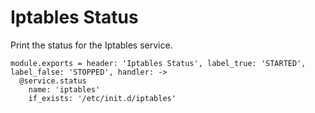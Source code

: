 
# Iptables Status

Print the status for the Iptables service.

    module.exports = header: 'Iptables Status', label_true: 'STARTED', label_false: 'STOPPED', handler: ->
      @service.status
        name: 'iptables'
        if_exists: '/etc/init.d/iptables'
